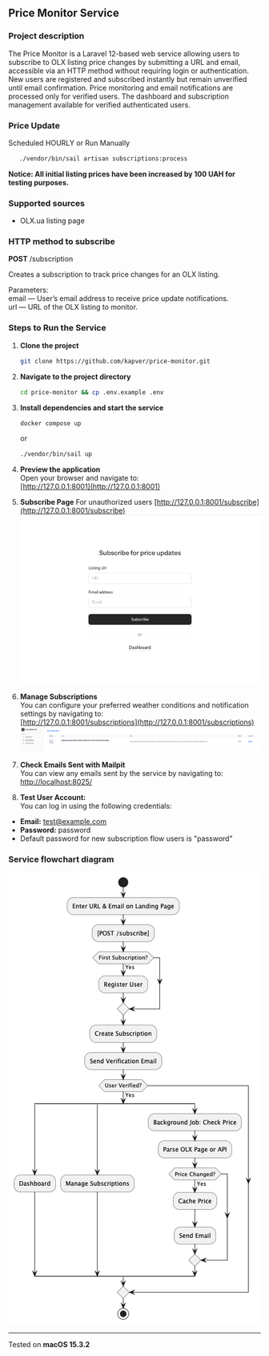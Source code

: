 ## Price Monitor Service

### Project description

The Price Monitor is a Laravel 12-based web service allowing users to subscribe to OLX listing price changes by submitting a URL and email, accessible via an HTTP method without requiring login or authentication. 
New users are registered and subscribed instantly but remain unverified until email confirmation. Price monitoring and email notifications are processed only for verified users. 
The dashboard and subscription management available for verified authenticated users.

### Price Update 
Scheduled HOURLY or Run Manually
   ```bash
      ./vendor/bin/sail artisan subscriptions:process
   ```

**Notice: All initial listing prices have been increased by 100 UAH for testing purposes.**

### Supported sources
 - OLX.ua listing page

### HTTP method to subscribe    
   **POST** /subscription

   Creates a subscription to track price changes for an OLX listing.

   Parameters:  
   email — User’s email address to receive price update notifications.  
   url — URL of the OLX listing to monitor.

### Steps to Run the Service

1. **Clone the project**
   ```bash
   git clone https://github.com/kapver/price-monitor.git
   ```

2. **Navigate to the project directory**
   ```bash
   cd price-monitor && cp .env.example .env
   ```

3. **Install dependencies and start the service**
   ```bash
   docker compose up
   ```
   or
   ```bash
   ./vendor/bin/sail up
   ```

4. **Preview the application**  
   Open your browser and navigate to:  
   [http://127.0.0.1:8001](http://127.0.0.1:8001)


5. **Subscribe Page**
   For unauthorized users
   [http://127.0.0.1:8001/subscribe](http://127.0.0.1:8001/subscribe)
   ![Settings Screenshot](public/images/subscribe-landing.png)


6. **Manage Subscriptions**  
   You can configure your preferred weather conditions and notification settings by navigating to:  
   [http://127.0.0.1:8001/subscriptions](http://127.0.0.1:8001/subscriptions)
   ![Settings Screenshot](public/images/subscriptions.png)

7. **Check Emails Sent with Mailpit**  
   You can view any emails sent by the service by navigating to:  
   [http://localhost:8025/](http://localhost:8025/)


8. **Test User Account:**  
   You can log in using the following credentials:

- **Email:** test@example.com
- **Password:** password
- Default password for new subscription flow users is "password"


### Service flowchart diagram

![Settings Screenshot](public/images/diagram.png)

---

Tested on **macOS 15.3.2**
